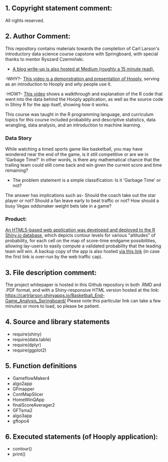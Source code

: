 <h2>1. Copyright statement comment:</h2> 

All rights reserved.

<h2>2. Author Comment:</h2>

This repository contains materials towards the completion of Carl Larson's introductory data science course capstone with Springboard, with special thanks to mentor Ryszard Czermiński. 

- <a href="https://medium.com/@premiumwordsmith/visualizing-basketball-end-games-c8fdd4d757e2">A blog write-up is also hosted at Medium (roughly a 15 minute read).</a> 

-WHY?- <a href="https://youtu.be/mi9f62sXySA">This video is a demonstration and presentation of Hooply,</a> serving as an introduction to Hooply and *why* people use it. 

-HOW?- <a href="https://youtu.be/Ny_V33HNlFo">This video</a> shows a walkthrough and explanation of the R code that went into the data behind the Hooply application, as well as the source code in Shiny R for the app itself, showing *how* it works. 

This course was taught in the R programming language, and curriculum topics for this course included probability and descriptive statistics, data wrangling, data analysis, and an introduction to machine learning. 

<h3>Data Story</h3> While watching a timed sports game like basketball, you may have wondered near the end of the game, is it still competitive or are we in 'Garbage Time?' In other words, is there any mathematical chance that the trailing team could still come back and win given the current score and time remaining? 

- The problem statement is a simple classification: Is it 'Garbage Time' or not? 

The answer has implications such as- Should the coach take out the star player or not? Should a fan leave early to beat traffic or not? How should a busy Vegas oddsmaker weight bets late in a game? 

<h3>Product:</h3>

<a href="https://carlrlarson.shinyapps.io/hooply_app/">An HTML5-based web application was developed and deployed to the R Shiny.io database,</a> which depicts contour levels for various "altitudes" of probability, for each cell on the map of score-time endgame possibilities, allowing lay-users to easily compute a validated probability that the leading team will win. A backup copy of the app is also hosted <a href="https://carlrlarson.shinyapps.io/hooply">via this link</a> (in case the first link is over-run by the web traffic cap). 

<h2>3. File description comment:</h2> 

The project whitepaper is hosted in this Github repository in both .RMD and .PDF format, and with a Shiny-responsive HTML version hosted at the link: https://carlrlarson.shinyapps.io/Basketball_End-Game_Analysis_Springboard/ Please note this particular link can take a few minutes or more to load, so please be patient. 

<h2>4. Source and library statements</h2>

- require(shiny)
- require(data.table)
- require(dplyr)
- require(ggplot2)

<h2>5. Function definitions</h2>

- GameflowMaker4
- algo2app
- GFmapper
- ContMapSlicer
- HomeWinQApp
- finalScoreAverager2
- GFTsma2
- algo3app
- gftopo4
  
<h2>6. Executed statements (of Hooply application):</h2>
  
- contour()
- print()
